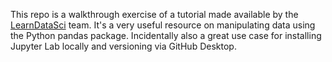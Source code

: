 <p>This repo is a walkthrough exercise of a tutorial made available by the <a href="https://www.learndatasci.com/tutorials/python-pandas-tutorial-complete-introduction-for-beginners/">LearnDataSci</a> team. It's a very useful resource on manipulating data using the Python pandas package. Incidentally also a great use case for installing Jupyter Lab locally and versioning via GitHub Desktop.</p>



